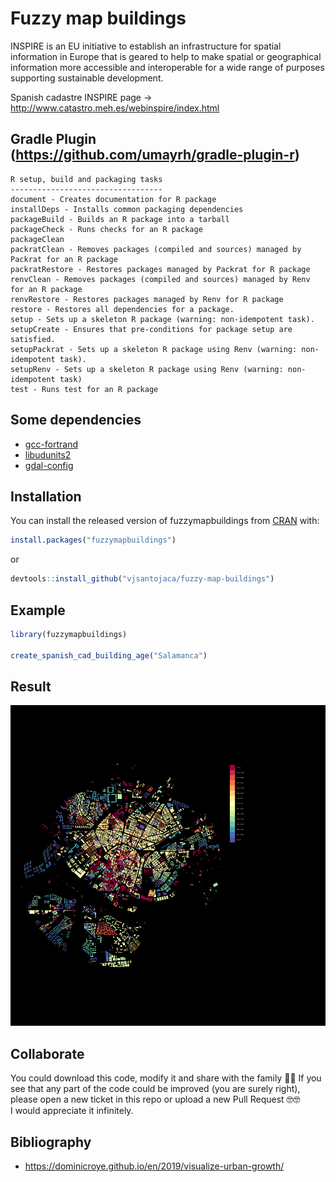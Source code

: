 
# Fuzzy map buildings

INSPIRE is an EU initiative to establish an infrastructure for spatial information in Europe that is geared to help to make spatial or geographical information more accessible and interoperable for a wide range of purposes supporting sustainable development.

Spanish cadastre INSPIRE page -> http://www.catastro.meh.es/webinspire/index.html

## Gradle Plugin (https://github.com/umayrh/gradle-plugin-r)
```
R setup, build and packaging tasks
----------------------------------
document - Creates documentation for R package
installDeps - Installs common packaging dependencies
packageBuild - Builds an R package into a tarball
packageCheck - Runs checks for an R package
packageClean
packratClean - Removes packages (compiled and sources) managed by Packrat for an R package
packratRestore - Restores packages managed by Packrat for R package
renvClean - Removes packages (compiled and sources) managed by Renv for an R package
renvRestore - Restores packages managed by Renv for R package
restore - Restores all dependencies for a package.
setup - Sets up a skeleton R package (warning: non-idempotent task).
setupCreate - Ensures that pre-conditions for package setup are satisfied.
setupPackrat - Sets up a skeleton R package using Renv (warning: non-idempotent task).
setupRenv - Sets up a skeleton R package using Renv (warning: non-idempotent task)
test - Runs test for an R package
```

## Some dependencies
- [gcc-fortrand](https://gcc.gnu.org/fortran/index.html)
- [libudunits2](https://www.unidata.ucar.edu/software/udunits/udunits-2.0.4/)
- [gdal-config](https://gdal.org/programs/gdal-config.html)

## Installation
You can install the released version of fuzzymapbuildings from [CRAN](https://CRAN.R-project.org) with:

``` r
install.packages("fuzzymapbuildings")
```
or
```R
devtools::install_github("vjsantojaca/fuzzy-map-buildings")
```

## Example
``` r
library(fuzzymapbuildings)

create_spanish_cad_building_age("Salamanca")
```

## Result

![Salamanca](misc/Salamanca_evolution_urban.png "Salamanca")

## Collaborate
You could download this code, modify it and share with the family 🤌🤌
If you see that any part of the code could be improved (you are surely right), please open a new ticket in this repo or upload a new Pull Request 🤓🤓  
I would appreciate it infinitely.

## Bibliography
- https://dominicroye.github.io/en/2019/visualize-urban-growth/
